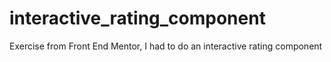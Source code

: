# interactive_rating_component
Exercise from Front End Mentor, I had to do an interactive rating component
